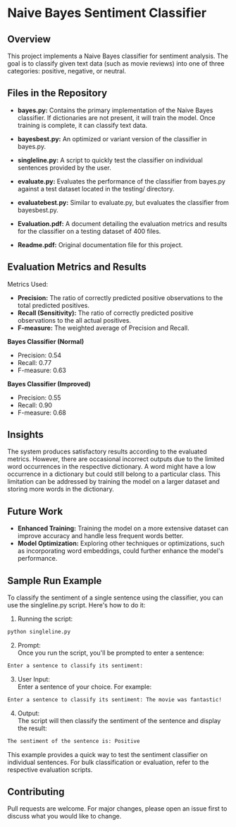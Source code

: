 # Naive Bayes Sentiment Classifier

## Overview
This project implements a Naive Bayes classifier for sentiment analysis. The goal is to classify given text data (such as movie reviews) into one of three categories: positive, negative, or neutral.

## Files in the Repository

* __bayes.py:__ Contains the primary implementation of the Naive Bayes classifier. If dictionaries are not present, it will train the model. Once training is complete, it can classify text data.

* __bayesbest.py:__ An optimized or variant version of the classifier in bayes.py.

* __singleline.py:__ A script to quickly test the classifier on individual sentences provided by the user.

* __evaluate.py:__ Evaluates the performance of the classifier from bayes.py against a test dataset located in the testing/ directory.

* __evaluatebest.py:__ Similar to evaluate.py, but evaluates the classifier from bayesbest.py.

* __Evaluation.pdf:__ A document detailing the evaluation metrics and results for the classifier on a testing dataset of 400 files.

* __Readme.pdf:__ Original documentation file for this project.

## Evaluation Metrics and Results
Metrics Used:

* __Precision:__ The ratio of correctly predicted positive observations to the total predicted positives.
* __Recall (Sensitivity):__ The ratio of correctly predicted positive observations to the all actual positives.
* __F-measure:__ The weighted average of Precision and Recall.

__Bayes Classifier (Normal)__ 
* Precision: 0.54
* Recall: 0.77
* F-measure: 0.63

__Bayes Classifier (Improved)__ 
* Precision: 0.55 
* Recall: 0.90 
* F-measure: 0.68 

## Insights
The system produces satisfactory results according to the evaluated metrics. However, there are occasional incorrect outputs due to the limited word occurrences in the respective dictionary. A word might have a low occurrence in a dictionary but could still belong to a particular class. This limitation can be addressed by training the model on a larger dataset and storing more words in the dictionary.

## Future Work
* __Enhanced Training:__ Training the model on a more extensive dataset can improve accuracy and handle less frequent words better.
* __Model Optimization:__ Exploring other techniques or optimizations, such as incorporating word embeddings, could further enhance the model's performance.

## Sample Run Example
To classify the sentiment of a single sentence using the classifier, you can use the singleline.py script. Here's how to do it:

1. Running the script:

```bash
python singleline.py
```
2. Prompt:\
Once you run the script, you'll be prompted to enter a sentence:
```bash
Enter a sentence to classify its sentiment: 
```
3. User Input: \
Enter a sentence of your choice. For example:
```bash
Enter a sentence to classify its sentiment: The movie was fantastic!
```
4. Output: \
The script will then classify the sentiment of the sentence and display the result:
```bash
The sentiment of the sentence is: Positive
```
This example provides a quick way to test the sentiment classifier on individual sentences. For bulk classification or evaluation, refer to the respective evaluation scripts.

## Contributing

Pull requests are welcome. For major changes, please open an issue first
to discuss what you would like to change.
